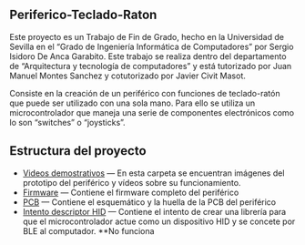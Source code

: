 ## Periferico-Teclado-Raton
Este proyecto es un Trabajo de Fin de Grado, hecho en la Universidad de Sevilla en el “Grado
de Ingeniería Informática de Computadores” por Sergio Isidoro De Anca Garabito. Este trabajo se
realiza dentro del departamento de “Arquitectura y tecnología de computadores” y está tutorizado
por Juan Manuel Montes Sanchez y cotutorizado por Javier Civit Masot.

Consiste en la creación de un periférico con funciones de teclado-ratón que puede ser
utilizado con una sola mano. Para ello se utiliza un microcontrolador que maneja una serie de
componentes electrónicos como lo son “switches” o “joysticks”.

## Estructura del proyecto
- [Videos demostrativos](./FuncionamientoPrototipo) — En esta carpeta se encuentran imágenes del prototipo del periférico y vídeos sobre su funcionamiento.
- [Firmware](./ImplementacionConjunto) — Contiene el firmware completo del periférico
- [PCB](./PCB_TFG) — Contiene el esquemático y la huella de la PCB del periférico
- [Intento descriptor HID](./IntentoDescriptorHID/PerifericoTFG) — Contiene el intento de crear una librería para que el microcontrolador actue como un dispositivo HID y se concete por BLE al computador. **No funciona
